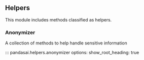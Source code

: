 ## Helpers
This module includes methods classified as helpers.

### Anonymizer

A collection of methods to help handle sensitive information

::: pandasai.helpers.anonymizer
    options:
      show_root_heading: true
